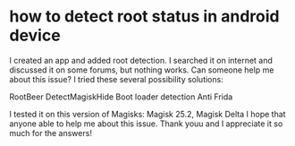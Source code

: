 
# how to detect root status in android device

I created an app and added root detection. I searched it on internet and discussed it on some forums, but nothing works. Can someone help me about this issue?
I tried these several possibility solutions:

RootBeer
DetectMagiskHide
Boot loader detection
Anti Frida

I tested it on this version of Magisks: Magisk 25.2, Magisk Delta
I hope that anyone able to help me about this issue.
Thank youu and I appreciate it so much for the answers!

        